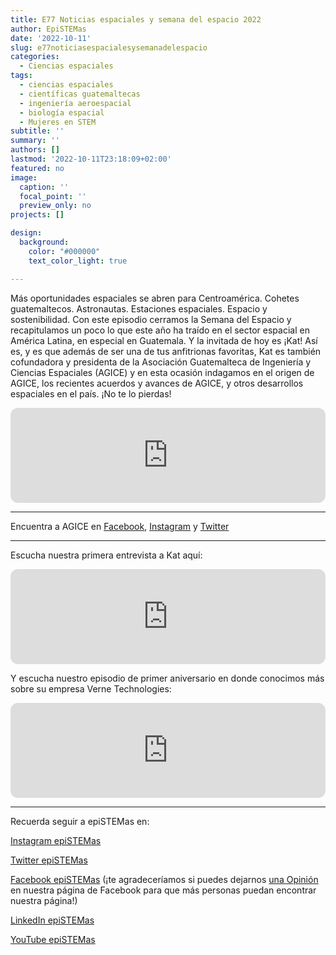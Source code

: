 ```yaml
---
title: E77 Noticias espaciales y semana del espacio 2022
author: EpiSTEMas
date: '2022-10-11'
slug: e77noticiasespacialesysemanadelespacio
categories:
  - Ciencias espaciales
tags:
  - ciencias espaciales
  - científicas guatemaltecas
  - ingeniería aeroespacial
  - biología espacial
  - Mujeres en STEM
subtitle: ''
summary: ''
authors: []
lastmod: '2022-10-11T23:18:09+02:00'
featured: no
image:
  caption: ''
  focal_point: ''
  preview_only: no
projects: []

design:
  background:
    color: "#000000"
    text_color_light: true

---
```



Más oportunidades espaciales se abren para Centroamérica. Cohetes guatemaltecos. Astronautas. Estaciones espaciales. Espacio y sostenibilidad. Con este episodio cerramos la Semana del Espacio y recapitulamos un poco lo que este año ha traído en el sector espacial en América Latina, en especial en Guatemala. Y la invitada de hoy es ¡Kat! Así es, y es que además de ser una de tus anfitrionas favoritas, Kat es también cofundadora y presidenta de la Asociación Guatemalteca de Ingeniería y Ciencias Espaciales (AGICE) y en esta ocasión indagamos en el origen de AGICE, los recientes acuerdos y avances de AGICE, y otros desarrollos espaciales en el país. ¡No te lo pierdas!

<iframe style="border-radius:12px" src="https://open.spotify.com/embed/episode/2o46AInGl9GaLUog9nq28Y?utm_source=generator&theme=0" width="100%" height="152" frameBorder="0" allowfullscreen="" allow="autoplay; clipboard-write; encrypted-media; fullscreen; picture-in-picture" loading="lazy"></iframe>


- - - - -

Encuentra a AGICE en [Facebook](https://www.facebook.com/ExploracionEspacialGt), [Instagram](https://www.instagram.com/agice.gt/) y [Twitter](https://twitter.com/AGICE_)

- - - - -

Escucha nuestra primera entrevista a Kat aquí: 

<iframe style="border-radius:12px" src="https://open.spotify.com/embed/episode/0NymbEbz7NvFyjWWLk5HXE?utm_source=generator&theme=0" width="100%" height="152" frameBorder="0" allowfullscreen="" allow="autoplay; clipboard-write; encrypted-media; fullscreen; picture-in-picture" loading="lazy"></iframe>



Y escucha nuestro episodio de primer aniversario en donde conocimos más sobre su empresa Verne Technologies:

<iframe style="border-radius:12px" src="https://open.spotify.com/embed/episode/0jEkVHg3xTwCJ4THPuNnaD?utm_source=generator&theme=0" width="100%" height="152" frameBorder="0" allowfullscreen="" allow="autoplay; clipboard-write; encrypted-media; fullscreen; picture-in-picture" loading="lazy"></iframe>


- - - - -

Recuerda seguir a epiSTEMas en:

[Instagram epiSTEMas](https://www.instagram.com/epistemas/)  

[Twitter epiSTEMas](https://twitter.com/epiSTEMas_Pod)

[Facebook epiSTEMas](https://www.facebook.com/epiSTEMasPod) (¡te agradeceríamos si puedes dejarnos [una Opinión](https://www.facebook.com/epiSTEMasPod/reviews/) en nuestra página de Facebook para que más personas puedan encontrar nuestra página!)

[LinkedIn epiSTEMas](https://www.linkedin.com/company/epistemas-podcast/)

[YouTube epiSTEMas](https://www.youtube.com/@epistemaspodcast)